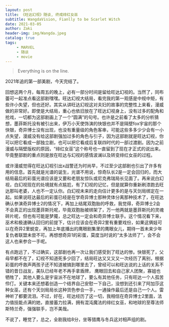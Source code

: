 ```yaml
---
layout: post
title: 《旺达幻视》随谈, 终成绯红女巫
subtitle: WangdaVision, Fianlly to be Scarlet Witch 
date: 2021-03-05
author: Zaki
header-img: img/Wangda.jpeg
catalog: true
tags:
     - MARVEL
     - 随谈
     - movie
---
```

> Everything is on the line. 

2021年追的第一部美剧，今天完结了。

回想这两个月，每周五的晚上，必有一部分时间是留给旺达幻视的。当然了，同布蕾可一起准点看这部剧嘿嘿。旺达幻视大结局，看完我的第一观感是中规中矩，有些许小失望，但也还好。其实从讲旺达幻视这对夫妇的故事的完整性上来看，漫威做的非常好。即使是大结局，重心也依旧放在了旺达幻视身上，没有过多的配角和抢戏，一切都为这部剧画上了一个“圆满”的句号。也许是之前看了太多的分析猜想，墨菲斯托没有被引出来，伊万小天使饰演的快银也并不是隔壁fox宇宙的那个快银，奇异博士没有出现，也没有重量级的角色客串，可能这些多多少少会有一小点失望，漫威没有给这部剧强加过多的角色与引子，因为这部剧就是旺达幻视，你可以把它看成一部独立剧，也可以把它看成后复联四时代的一部过渡剧。因为之前漫威与隔壁版权的原因，“绯红女巫”这个称号也一直留到了现在才正式的说出来。毕竟整部剧的重点则是放在旺达与幻视的感情波澜以及转变绯红女巫的过程。

或许漫威觉得在旺达幻视引出x战警还为时尚早，不过至少这部剧也引出了许多有用的信息。首先就是光谱的诞生，光谱不用说，惊奇队长2是一定会回归的，而大结局最后的彩蛋光谱应该是又要和老朋友惊队或尼克弗瑞局长见面了。再来说白幻视，白幻视现在的处境就有点尴尬，有了幻视的记忆，但是就算你重新刷漆跑去旺达那叫老婆，人也不一定认你。白幻视未来的走向估计更多的是与天剑局绑定在一起。如果说旺达最后的彩蛋已经是在学奇异博士那种灵体分离那种技术了，在旺达确认参演奇异博士2的情况下，再加上结尾双胞胎的呼救，我觉得，奇异博士2会不会真正的出现墨菲斯托呢，毕竟双胞胎被绑架了，万一他两就是墨菲斯托的灵魂碎片呢，但也有可能是梦魇，总之旺达一定会和奇异博士联手。这个情况看下来，巫术和极速确认回归的前提下，估计应该会在奇异2里有重要戏份，如果这俩娃可以在奇异2里蜕变，再加上年底播出的鹰眼剧集里的鹰眼女儿，期待一首未来少年复仇者联盟未尝不可。再想想奇异1的彩蛋，莫度当时说的“太多法师了”，会不会这人也来参合一手呢。

有点跑远了，不过确实，这部剧也再一次让我们感受到了旺达的惨。快银死了，父母早都不在了，幻视不知道死多少回了，结局旺达又又又又一次经历了离别，根据彩蛋的呼救声两孩子还不知道被搞到哪里去了，曾经可以和旺达说的上话的关系不错的昔日战友，美队已经年老不再手拿盾牌，
鹰眼回去和自己家人团聚，寡姐也牺牲了，其他人要么是宇宙派不在地球了，要么有其他任务，只有旺达一个人孤苦伶仃。关键本来还想着创造一个结界自己安慰一下自己，没想到还引来了阿加莎这种女巫，还有个天剑局局长这种货色参合一手，一通操作最后还是自己一个人。雷神听了都要流泪。不过，好在，旺达经历了这一切，我相信在奇异博士2里面，法力值技能点满的她，直接蓄力拉满，拥有混沌魔法的绯红女巫，和地球的至尊法师斯特兰奇，强强联手，岂不美哉。

不说了，睡觉了，总之，全剧我给8分，坐等猎鹰与冬兵这对相声组的剧。
